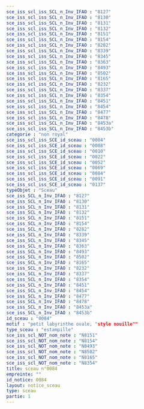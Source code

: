 ```yaml
---
sce_iss_scl_iss_SCL_n_Inv_IFAO : "8127"
sce_iss_scl_iss_SCL_n_Inv_IFAO : "8130"
sce_iss_scl_iss_SCL_n_Inv_IFAO : "8131"
sce_iss_scl_iss_SCL_n_Inv_IFAO : "8132"
sce_iss_scl_iss_SCL_n_Inv_IFAO : "8151"
sce_iss_scl_iss_SCL_n_Inv_IFAO : "8154"
sce_iss_scl_iss_SCL_n_Inv_IFAO : "8282"
sce_iss_scl_iss_SCL_n_Inv_IFAO : "8339"
sce_iss_scl_iss_SCL_n_Inv_IFAO : "8345"
sce_iss_scl_iss_SCL_n_Inv_IFAO : "8363"
sce_iss_scl_iss_SCL_n_Inv_IFAO : "8493"
sce_iss_scl_iss_SCL_n_Inv_IFAO : "8502"
sce_iss_scl_iss_SCL_n_Inv_IFAO : "8165"
sce_iss_scl_iss_SCL_n_Inv_IFAO : "8232"
sce_iss_scl_iss_SCL_n_Inv_IFAO : "8337"
sce_iss_scl_iss_SCL_n_Inv_IFAO : "8354"
sce_iss_scl_iss_SCL_n_Inv_IFAO : "8451"
sce_iss_scl_iss_SCL_n_Inv_IFAO : "8454"
sce_iss_scl_iss_SCL_n_Inv_IFAO : "8477"
sce_iss_scl_iss_SCL_n_Inv_IFAO : "8478"
sce_iss_scl_iss_SCL_n_Inv_IFAO : "8453a"
sce_iss_scl_iss_SCL_n_Inv_IFAO : "8453b"
categorie : "non royal"
sce_iss_scl_iss_SCE_id_sceau : "0004"
sce_iss_scl_iss_SCE_id_sceau : "0008"
sce_iss_scl_iss_SCE_id_sceau : "0010"
sce_iss_scl_iss_SCE_id_sceau : "0022"
sce_iss_scl_iss_SCE_id_sceau : "0052"
sce_iss_scl_iss_SCE_id_sceau : "0069"
sce_iss_scl_iss_SCE_id_sceau : "0084"
sce_iss_scl_iss_SCE_id_sceau : "0091"
sce_iss_scl_iss_SCE_id_sceau : "0137"
typeObjet : "Sceau"
sce_iss_SCL_n_Inv_IFAO : "8127"
sce_iss_SCL_n_Inv_IFAO : "8130"
sce_iss_SCL_n_Inv_IFAO : "8131"
sce_iss_SCL_n_Inv_IFAO : "8132"
sce_iss_SCL_n_Inv_IFAO : "8151"
sce_iss_SCL_n_Inv_IFAO : "8154"
sce_iss_SCL_n_Inv_IFAO : "8282"
sce_iss_SCL_n_Inv_IFAO : "8339"
sce_iss_SCL_n_Inv_IFAO : "8345"
sce_iss_SCL_n_Inv_IFAO : "8363"
sce_iss_SCL_n_Inv_IFAO : "8493"
sce_iss_SCL_n_Inv_IFAO : "8502"
sce_iss_SCL_n_Inv_IFAO : "8165"
sce_iss_SCL_n_Inv_IFAO : "8232"
sce_iss_SCL_n_Inv_IFAO : "8337"
sce_iss_SCL_n_Inv_IFAO : "8354"
sce_iss_SCL_n_Inv_IFAO : "8451"
sce_iss_SCL_n_Inv_IFAO : "8454"
sce_iss_SCL_n_Inv_IFAO : "8477"
sce_iss_SCL_n_Inv_IFAO : "8478"
sce_iss_SCL_n_Inv_IFAO : "8453a"
sce_iss_SCL_n_Inv_IFAO : "8453b"
id_sceau : "0084"
motif : "petit labyrinthe ovale, "style nouille""
type_sceau : "estampille"
sce_iss_scl_NOT_nom_note : "N8151"
sce_iss_scl_NOT_nom_note : "N8154"
sce_iss_scl_NOT_nom_note : "N8493"
sce_iss_scl_NOT_nom_note : "N8502"
sce_iss_scl_NOT_nom_note : "N8165"
sce_iss_scl_NOT_nom_note : "N8354"
title: sceau n°0084
empreinte: ""
id_notice: 0084
layout: notice_sceau
type: sceau
partie: 1
---
```

